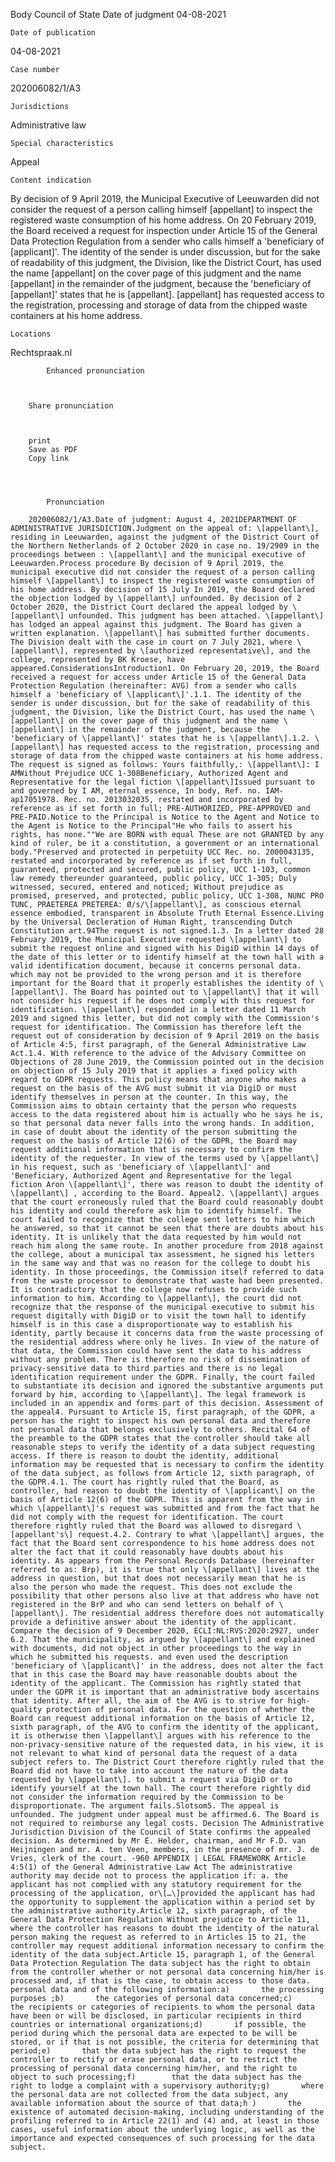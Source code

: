 Body
    Council of State
    Date of judgment
    04-08-2021

    Date of publication
    
04-08-2021

    Case number
    
202006082/1/A3

    
    Jurisdictions
    
Administrative law
    
    Special characteristics
    
Appeal
    
    Content indication
    
By decision of 9 April 2019, the Municipal Executive of Leeuwarden did not consider the request of a person calling himself \[appellant\] to inspect the registered waste consumption of his home address. On 20 February 2019, the Board received a request for inspection under Article 15 of the General Data Protection Regulation from a sender who calls himself a 'beneficiary of \[applicant\]'. The identity of the sender is under discussion, but for the sake of readability of this judgment, the Division, like the District Court, has used the name \[appellant\] on the cover page of this judgment and the name \[appellant\] in the remainder of the judgment, because the 'beneficiary of \[appellant\]' states that he is \[appellant\]. \[appellant\] has requested access to the registration, processing and storage of data from the chipped waste containers at his home address.

    Locations
    
Rechtspraak.nl
    
        
        
            Enhanced pronunciation
        

    
        Share pronunciation
        
    
    
        print
        Save as PDF
        Copy link

    

        
            Pronunciation
        
        202006082/1/A3.Date of judgment: August 4, 2021DEPARTMENT OF ADMINISTRATIVE JURISDICTION.Judgment on the appeal of: \[appellant\], residing in Leeuwarden, against the judgment of the District Court of the Northern Netherlands of 2 October 2020 in case no. 19/2909 in the proceedings between : \[appellant\] and the municipal executive of Leeuwarden.Process procedure By decision of 9 April 2019, the municipal executive did not consider the request of a person calling himself \[appellant\] to inspect the registered waste consumption of his home address. By decision of 15 July In 2019, the Board declared the objection lodged by \[appellant\] unfounded. By decision of 2 October 2020, the District Court declared the appeal lodged by \[appellant\] unfounded. This judgment has been attached. \[appellant\] has lodged an appeal against this judgment. The Board has given a written explanation. \[appellant\] has submitted further documents. The Division dealt with the case in court on 7 July 2021, where \[appellant\], represented by \[authorized representative\], and the college, represented by BK Kroese, have appeared.ConsiderationsIntroduction1. On February 20, 2019, the Board received a request for access under Article 15 of the General Data Protection Regulation (hereinafter: AVG) from a sender who calls himself a 'beneficiary of \[applicant\]'.1.1. The identity of the sender is under discussion, but for the sake of readability of this judgment, the Division, like the District Court, has used the name \[appellant\] on the cover page of this judgment and the name \[appellant\] in the remainder of the judgment, because the 'beneficiary of \[appellant\]' states that he is \[appellant\].1.2. \[appellant\] has requested access to the registration, processing and storage of data from the chipped waste containers at his home address. The request is signed as follows: Yours faithfully,: \[appellant\]: I AMWithout Prejudice UCC 1-308Beneficiary, Authorized Agent and Representative for the legal fiction \[appellant\]Issued pursuant to and governed by I AM, eternal essence, In body, Ref. no. IAM-ap17051978. Rec. no. 2013032035, restated and incorporated by reference as if set forth in full; PRE-AUTHORIZED, PRE-APPROVED and PRE-PAID.Notice to the Principal is Notice to the Agent and Notice to the Agent is Notice to the Principal"He who fails to assert his rights, has none.""We are BORN with equal These are not GRANTED by any kind of ruler, be it a constitution, a government or an international body."Preserved and protected in perpetuity UCC Rec. no. 2000043135, restated and incorporated by reference as if set forth in full, guaranteed, protected and secured, public policy, UCC 1-103, common law remedy thereunder guaranteed, public policy, UCC 1-305; Duly witnessed, secured, entered and noticed; Without prejudice as promised, preserved, and protected, public policy, UCC 1-308, NUNC PRO TUNC, PRAETEREA PRETEREA: Ø/s/\[appellant\], as conscious eternal essence embodied, transparent in Absolute Truth Eternal Essence.Living by the Universal Decleration of Human Right, transcending Dutch Constitution art.94The request is not signed.1.3. In a letter dated 28 February 2019, the Municipal Executive requested \[appellant\] to submit the request online and signed with his DigiD within 14 days of the date of this letter or to identify himself at the town hall with a valid identification document, because it concerns personal data. which may not be provided to the wrong person and it is therefore important for the Board that it properly establishes the identity of \[appellant\]. The Board has pointed out to \[appellant\] that it will not consider his request if he does not comply with this request for identification. \[appellant\] responded in a letter dated 11 March 2019 and signed this letter, but did not comply with the Commission's request for identification. The Commission has therefore left the request out of consideration by decision of 9 April 2019 on the basis of Article 4:5, first paragraph, of the General Administrative Law Act.1.4. With reference to the advice of the Advisory Committee on Objections of 28 June 2019, the Commission pointed out in the decision on objection of 15 July 2019 that it applies a fixed policy with regard to GDPR requests. This policy means that anyone who makes a request on the basis of the AVG must submit it via DigiD or must identify themselves in person at the counter. In this way, the Commission aims to obtain certainty that the person who requests access to the data registered about him is actually who he says he is, so that personal data never falls into the wrong hands. In addition, in case of doubt about the identity of the person submitting the request on the basis of Article 12(6) of the GDPR, the Board may request additional information that is necessary to confirm the identity of the requester. In view of the terms used by \[appellant\] in his request, such as 'beneficiary of \[appellant\]' and 'Beneficiary, Authorized Agent and Representative for the legal fiction Aron \[appellant\]', there was reason to doubt the identity of \[appellant\] , according to the Board. Appeal2. \[appellant\] argues that the court erroneously ruled that the Board could reasonably doubt his identity and could therefore ask him to identify himself. The court failed to recognize that the college sent letters to him which he answered, so that it cannot be seen that there are doubts about his identity. It is unlikely that the data requested by him would not reach him along the same route. In another procedure from 2018 against the college, about a municipal tax assessment, he signed his letters in the same way and that was no reason for the college to doubt his identity. In those proceedings, the Commission itself referred to data from the waste processor to demonstrate that waste had been presented. It is contradictory that the college now refuses to provide such information to him. According to \[appellant\], the court did not recognize that the response of the municipal executive to submit his request digitally with DigiD or to visit the town hall to identify himself is in this case a disproportionate way to establish his identity, partly because it concerns data from the waste processing of the residential address where only he lives. In view of the nature of that data, the Commission could have sent the data to his address without any problem. There is therefore no risk of dissemination of privacy-sensitive data to third parties and there is no legal identification requirement under the GDPR. Finally, the court failed to substantiate its decision and ignored the substantive arguments put forward by him, according to \[appellant\]. The legal framework is included in an appendix and forms part of this decision. Assessment of the appeal4. Pursuant to Article 15, first paragraph, of the GDPR, a person has the right to inspect his own personal data and therefore not personal data that belongs exclusively to others. Recital 64 of the preamble to the GDPR states that the controller should take all reasonable steps to verify the identity of a data subject requesting access. If there is reason to doubt the identity, additional information may be requested that is necessary to confirm the identity of the data subject, as follows from Article 12, sixth paragraph, of the GDPR.4.1. The court has rightly ruled that the Board, as controller, had reason to doubt the identity of \[applicant\] on the basis of Article 12(6) of the GDPR. This is apparent from the way in which \[appellant\]'s request was submitted and from the fact that he did not comply with the request for identification. The court therefore rightly ruled that the Board was allowed to disregard \[appellant's\] request.4.2. Contrary to what \[appellant\] argues, the fact that the Board sent correspondence to his home address does not alter the fact that it could reasonably have doubts about his identity. As appears from the Personal Records Database (hereinafter referred to as: Brp), it is true that only \[appellant\] lives at the address in question, but that does not necessarily mean that he is also the person who made the request. This does not exclude the possibility that other persons also live at that address who have not registered in the BrP and who can send letters on behalf of \[appellant\]. The residential address therefore does not automatically provide a definitive answer about the identity of the applicant. Compare the decision of 9 December 2020, ECLI:NL:RVS:2020:2927, under 6.2. That the municipality, as argued by \[appellant\] and explained with documents, did not object in other proceedings to the way in which he submitted his requests. and even used the description 'beneficiary of \[applicant\]' in the address, does not alter the fact that in this case the Board may have reasonable doubts about the identity of the applicant. The Commission has rightly stated that under the GDPR it is important that an administrative body ascertains that identity. After all, the aim of the AVG is to strive for high-quality protection of personal data. For the question of whether the Board can request additional information on the basis of Article 12, sixth paragraph, of the AVG to confirm the identity of the applicant, it is otherwise then \[appellant\] argues with his reference to the non-privacy-sensitive nature of the requested data, in his view, it is not relevant to what kind of personal data the request of a data subject refers to. The District Court therefore rightly ruled that the Board did not have to take into account the nature of the data requested by \[appellant\]. to submit a request via DigiD or to identify yourself at the town hall. The court therefore rightly did not consider the information required by the Commission to be disproportionate. The argument fails.Slotsom5. The appeal is unfounded. The judgment under appeal must be affirmed.6. The Board is not required to reimburse any legal costs. Decision The Administrative Jurisdiction Division of the Council of State confirms the appealed decision. As determined by Mr E. Helder, chairman, and Mr F.D. van Heijningen and mr. A. ten Veen, members, in the presence of mr. J. de Vries, clerk of the court. -960 APPENDIX | LEGAL FRAMEWORK Article 4:5(1) of the General Administrative Law Act The administrative authority may decide not to process the application if: a. the applicant has not complied with any statutory requirement for the processing of the application, or\[…\]provided the applicant has had the opportunity to supplement the application within a period set by the administrative authority.Article 12, sixth paragraph, of the General Data Protection Regulation Without prejudice to Article 11, where the controller has reasons to doubt the identity of the natural person making the request as referred to in Articles 15 to 21, the controller may request additional information necessary to confirm the identity of the data subject.Article 15, paragraph 1, of the General Data Protection Regulation The data subject has the right to obtain from the controller whether or not personal data concerning him/her is processed and, if that is the case, to obtain access to those data. personal data and of the following information:a)       the processing purposes ;b)       the categories of personal data concerned;c)       the recipients or categories of recipients to whom the personal data have been or will be disclosed, in particular recipients in third countries or international organizations;d)       if possible, the period during which the personal data are expected to be will be stored, or if that is not possible, the criteria for determining that period;e)       that the data subject has the right to request the controller to rectify or erase personal data, or to restrict the processing of personal data concerning him/her, and the right to object to such processing;f)        that the data subject has the right to lodge a complaint with a supervisory authority;g)       where the personal data are not collected from the data subject, any available information about the source of that data;h )       the existence of automated decision-making, including understanding of the profiling referred to in Article 22(1) and (4) and, at least in those cases, useful information about the underlying logic, as well as the importance and expected consequences of such processing for the data subject.
